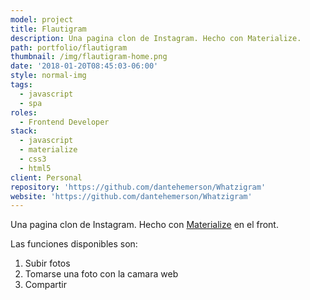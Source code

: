```yaml
---
model: project
title: Flautigram
description: Una pagina clon de Instagram. Hecho con Materialize.
path: portfolio/flautigram
thumbnail: /img/flautigram-home.png
date: '2018-01-20T08:45:03-06:00'
style: normal-img
tags:
  - javascript
  - spa
roles:
  - Frontend Developer
stack:
  - javascript
  - materialize
  - css3
  - html5
client: Personal
repository: 'https://github.com/dantehemerson/Whatzigram'
website: 'https://github.com/dantehemerson/Whatzigram'
---
```

Una pagina clon de Instagram. Hecho con [Materialize](https://materializecss.com/) en el front.

Las funciones disponibles son:

1. Subir fotos
2. Tomarse una foto con la camara web
3. Compartir
